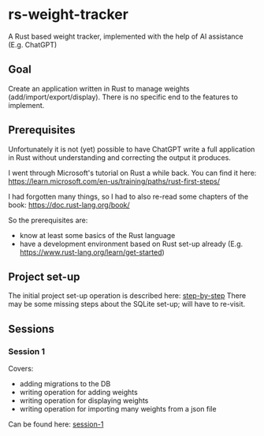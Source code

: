 # rs-weight-tracker
A Rust based weight tracker, implemented with the help of AI assistance (E.g. ChatGPT)

## Goal

Create an application written in Rust to manage weights (add/import/export/display).
There is no specific end to the features to implement.

## Prerequisites

Unfortunately it is not (yet) possible to have ChatGPT write a full application in Rust without understanding and correcting the output it produces.

I went through Microsoft's tutorial on Rust a while back. You can find it here: <https://learn.microsoft.com/en-us/training/paths/rust-first-steps/>

I had forgotten many things, so I had to also re-read some chapters of the book: <https://doc.rust-lang.org/book/>

So the prerequisites are:

- know at least some basics of the Rust language
- have a development environment based on Rust set-up already (E.g. <https://www.rust-lang.org/learn/get-started>)

## Project set-up

The initial project set-up operation is described here: [step-by-step](./docs/step-by-step.md)
There may be some missing steps about the SQLite set-up; will have to re-visit.

## Sessions

### Session 1

Covers:
- adding migrations to the DB
- writing operation for adding weights
- writing operation for displaying weights
- writing operation for importing many weights from a json file

Can be found here: [session-1](./docs/session-1.md)
